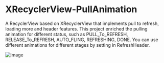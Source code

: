 # XRecyclerView-PullAnimation
A RecyclerView based on XRecyclerView that implements pull to refresh, loading more and header features. 
This project enriched the pulling animation for different status, such as PULL_To_REFRESH, RELEASE_To_REFRESH, AUTO_FLING, REFRESHING, DONE.
You can use different animations for different stages by setting in RefreshHeader.

![image](https://github.com/Xiaoning1943/XRecyclerView-PullAnimation/blob/master/app/src/main/res/drawable/demo.gif)
